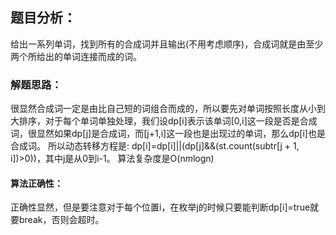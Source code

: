 ## 题目分析：

给出一系列单词，找到所有的合成词并且输出(不用考虑顺序)，合成词就是由至少两个所给出的单词连接而成的词。

### 解题思路：

很显然合成词一定是由比自己短的词组合而成的，所以要先对单词按照长度从小到大排序，对于每个单词单独处理，我们设dp[i]表示该单词[0,i]这一段是否是合成词，很显然如果dp[j]是合成词，而[j+1,i]这一段也是出现过的单词，那么dp[i]也是合成词。
所以动态转移方程是: dp[i]=dp[i]||(dp[j]&&(st.count(subtr[j + 1, i])>0))，其中j是从0到i-1。
算法复杂度是O(n*m*logn)

#### 算法正确性：

正确性显然，但是要注意对于每个位置i，在枚举j的时候只要能判断dp[i]=true就要break，否则会超时。